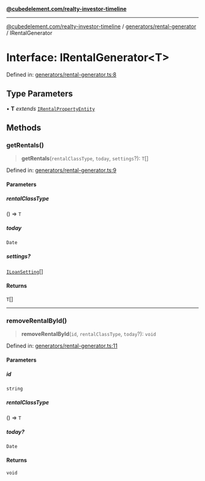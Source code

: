 [**@cubedelement.com/realty-investor-timeline**](../../../index.md)

---

[@cubedelement.com/realty-investor-timeline](../../../modules.md) / [generators/rental-generator](../index.md) / IRentalGenerator

# Interface: IRentalGenerator\<T\>

Defined in: [generators/rental-generator.ts:8](https://github.com/kvernon/realty-investor-timeline/blob/806c805529d356deb12c125749ddea89a26850dd/src/generators/rental-generator.ts#L8)

## Type Parameters

• **T** _extends_ [`IRentalPropertyEntity`](../../../properties/i-rental-property-entity/interfaces/IRentalPropertyEntity.md)

## Methods

### getRentals()

> **getRentals**(`rentalClassType`, `today`, `settings`?): `T`[]

Defined in: [generators/rental-generator.ts:9](https://github.com/kvernon/realty-investor-timeline/blob/806c805529d356deb12c125749ddea89a26850dd/src/generators/rental-generator.ts#L9)

#### Parameters

##### rentalClassType

() => `T`

##### today

`Date`

##### settings?

[`ILoanSetting`](../../../loans/i-loan-settings/interfaces/ILoanSetting.md)[]

#### Returns

`T`[]

---

### removeRentalById()

> **removeRentalById**(`id`, `rentalClassType`, `today`?): `void`

Defined in: [generators/rental-generator.ts:11](https://github.com/kvernon/realty-investor-timeline/blob/806c805529d356deb12c125749ddea89a26850dd/src/generators/rental-generator.ts#L11)

#### Parameters

##### id

`string`

##### rentalClassType

() => `T`

##### today?

`Date`

#### Returns

`void`
